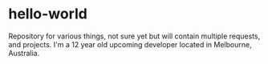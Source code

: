 # hello-world
Repository for various things, not sure yet but will contain multiple requests, and projects.
I'm a 12 year old upcoming developer located in Melbourne, Australia.
